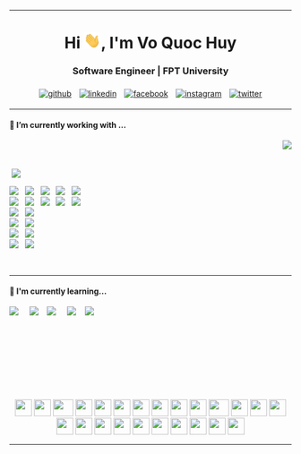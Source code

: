 
<hr>
<h1 align="center">Hi <img src="https://raw.githubusercontent.com/ABSphreak/ABSphreak/master/gifs/Hi.gif" width="30px">, I'm Vo Quoc Huy</h1>
<h3 align="center">Software Engineer | FPT University </h3>

<p align="center">
	<a href="https://github.com/voxquoocshuyy"><img alt="github" width="10%" style="padding:5px" src="https://img.icons8.com/clouds/100/000000/github.png"/></a>
	<a href="https://www.linkedin.com/in/qu%E1%BB%91cc-huyy-492200215/"><img alt="linkedin" width="10%" style="padding:5px" src="https://img.icons8.com/clouds/100/000000/linkedin.png"/></a>
	<a href="https://www.facebook.com/voxquoocshuyy/"><img alt="facebook" width="10%" style="padding:5px" src="https://img.icons8.com/clouds/100/000000/facebook-new.png"/></a>
	<a href="https://www.instagram.com/voxquoocshuyy"><img alt="instagram" width="10%" style="padding:5px" src="https://img.icons8.com/clouds/100/000000/instagram.png"/></a>
	<a href="https://twitter.com/voxquoocshuyy"><img alt="twitter" width="10%" style="padding:5px" src="https://img.icons8.com/clouds/100/000000/twitter.png"/></a>
</p>

<hr>

<h4> 🔭 I’m currently working with ...</h4>
<p>
	<img align="right" src="https://github-readme-streak-stats.herokuapp.com/?user=voxquoocshuyy&count_private=true&theme=radical" /> </br> </br> 
	</br>
	<img align="right" width=500 src="https://github-readme-stats.vercel.app/api/top-langs/?username=voxquoocshuyy&count_private=true&theme=radical" />
<p>
   <br>
 	<img src="https://img.shields.io/badge/html5%20-%23e34f26.svg?&style=for-the-badge&logo=html5&logoColor=white" />&nbsp;&nbsp;
	<img src="https://img.shields.io/badge/CSS3-1572B6?&style=for-the-badge&logo=css3&logoColor=white" />&nbsp;&nbsp;
  	<img src="https://img.shields.io/badge/JavaScript-F7DF1E?style=for-the-badge&logo=javascript&logoColor=black" />&nbsp;&nbsp;
  	<img src="https://img.shields.io/badge/Bootstrap-563D7C?style=for-the-badge&logo=bootstrap&logoColor=white">&nbsp;&nbsp;
  	<img src="https://img.shields.io/badge/jQuery-0769AD?style=for-the-badge&logo=jquery&logoColor=white">&nbsp;&nbsp;
  <br>
  	<img src="https://img.shields.io/badge/C-00599C?style=for-the-badge&logo=c&logoColor=white" />&nbsp;&nbsp;
  	<img src="https://img.shields.io/badge/C%2B%2B-00599C?style=for-the-badge&logo=c%2B%2B&logoColor=white" />&nbsp;&nbsp;
  	<img src="https://img.shields.io/badge/Java-ED8B00?style=for-the-badge&logo=java&logoColor=white" />&nbsp;&nbsp;
  	<img src="https://img.shields.io/badge/C%23-239120?style=for-the-badge&logo=c-sharp&logoColor=white">&nbsp;&nbsp;
  	<img src="https://img.shields.io/badge/.NET-5C2D91?style=for-the-badge&logo=.net&logoColor=white">&nbsp;&nbsp;
  <br>
  	<img src="https://img.shields.io/badge/Microsoft_SQL_Server-CC2927?style=for-the-badge&logo=microsoft-sql-server&logoColor=white" />&nbsp;&nbsp;
  	<img src="https://img.shields.io/badge/MySQL-00000F?style=for-the-badge&logo=mysql&logoColor=white" />&nbsp;&nbsp;
  <br>
  	<img src="https://img.shields.io/badge/Amazon_AWS-232F3E?style=for-the-badge&logo=amazon-aws&logoColor=white" />&nbsp;&nbsp;
  	<img src="https://img.shields.io/badge/Heroku-430098?style=for-the-badge&logo=heroku&logoColor=white" />&nbsp;&nbsp;
  <br>
  	<img src="https://img.shields.io/badge/Microsoft_Word-2B579A?style=for-the-badge&logo=microsoft-word&logoColor=white" />&nbsp;&nbsp;
  	<img src="https://img.shields.io/badge/Microsoft_Excel-217346?style=for-the-badge&logo=microsoft-excel&logoColor=white" />&nbsp;&nbsp;
  <br>
  	<img src="https://img.shields.io/badge/Microsoft_PowerPoint-B7472A?style=for-the-badge&logo=microsoft-powerpoint&logoColor=white" />&nbsp;&nbsp;
  	<img src="https://img.shields.io/badge/Microsoft_Access-A4373A?style=for-the-badge&logo=microsoft-access&logoColor=white" />&nbsp;&nbsp;
  
</p>
</p>
<br>
<hr>

<h4>🌱 I'm currently learning...</h4>
<p >
  	<img src="https://img.shields.io/badge/TypeScript-007ACC?style=for-the-badge&logo=typescript&logoColor=white" />&nbsp;&nbsp;&nbsp;&nbsp;
  	<img src="https://img.shields.io/badge/Spring-6DB33F?style=for-the-badge&logo=spring&logoColor=white" />&nbsp;&nbsp;&nbsp;
	<img src="https://img.shields.io/badge/React-20232A?style=for-the-badge&logo=react&logoColor=61DAFB" />&nbsp;&nbsp;&nbsp;&nbsp;
  	<img src="https://img.shields.io/badge/React_Native-20232A?style=for-the-badge&logo=react&logoColor=61DAFB" />&nbsp;&nbsp;&nbsp;
  	<img src="https://img.shields.io/badge/Node.js-43853D?style=for-the-badge&logo=node.js&logoColor=white" />&nbsp;&nbsp;&nbsp;
</p>
  </br>
  </br>
  </br>
  </br>
  </br>
  </br>
  </br>
<p align="center">
    <img src="https://cultofthepartyparrot.com/parrots/hd/githubparrot.gif" width="30" height="30"/>
    <img src="https://cultofthepartyparrot.com/flags/hd/indiaparrot.gif" width="30" height="30"/>
    <img src="https://cultofthepartyparrot.com/parrots/asyncparrot.gif" width="36" height="30"/>
    <img src="https://cultofthepartyparrot.com/parrots/exceptionallyfastparrot.gif" width="30" height="30"/>
    <img src="https://cultofthepartyparrot.com/parrots/hd/60fpsparrot.gif" width="30" height="30"/>
    <img src="https://cultofthepartyparrot.com/parrots/hd/jumpingparrot.gif" width="30" height="30"/>
    <img src="https://cultofthepartyparrot.com/parrots/hd/opensourceparrot.gif" width="30" height="30"/>
    <img src="https://cultofthepartyparrot.com/parrots/hd/dealwithitnowparrot.gif" width="30" height="30"/>
    <img src="https://cultofthepartyparrot.com/parrots/hd/hypnoparrotlight.gif" width="30" height="30"/>
    <img src="https://cultofthepartyparrot.com/parrots/databaseparrot.gif" width="30" height="30"/>
    <img src="https://cultofthepartyparrot.com/parrots/fixparrot.gif" width="36" height="30"/>
    <img src="https://cultofthepartyparrot.com/parrots/hd/laptop_parrot.gif" width="30" height="30"/>
    <img src="https://cultofthepartyparrot.com/parrots/hd/spinningparrot.gif" width="30" height="30"/>
    <img src="https://cultofthepartyparrot.com/parrots/hd/levitationparrot.gif" width="30" height="30"/>
    <img src="https://cultofthepartyparrot.com/parrots/hd/meldparrot.gif" width="30" height="30"/>
    <img src="https://cultofthepartyparrot.com/parrots/slomoparrot.gif" width="30" height="30"/>
    <img src="https://cultofthepartyparrot.com/parrots/hd/moonwalkingparrot.gif" width="30" height="30"/>
    <img src="https://cultofthepartyparrot.com/parrots/hd/stableparrot.gif" width="30" height="30"/>
    <img src="https://cultofthepartyparrot.com/parrots/hd/scienceparrot.gif" width="30" height="30"/>
    <img src="https://cultofthepartyparrot.com/parrots/hd/pirateparrot.gif" width="30" height="30"/>
    <img src="https://cultofthepartyparrot.com/parrots/hd/footballparrot.gif" width="30" height="30"/>
    <img src="https://cultofthepartyparrot.com/parrots/hd/illuminatiparrot.gif" width="30" height="30"/>
    <img src="https://cultofthepartyparrot.com/parrots/hd/hypnoparrotdark.gif" width="30" height="30"/>
    <img src="https://cultofthepartyparrot.com/parrots/hd/mustacheparrot.gif" width="30" height="30"/>
</p>

<hr>


<!---
voxquoocshuyy/voxquoocshuyy is a ✨ special ✨ repository because its `README.md` (this file) appears on your GitHub profile.
You can click the Preview link to take a look at your changes.
--->
